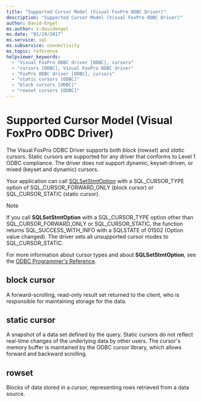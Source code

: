 ```yaml
---
title: "Supported Cursor Model (Visual FoxPro ODBC Driver)"
description: "Supported Cursor Model (Visual FoxPro ODBC Driver)"
author: David-Engel
ms.author: v-davidengel
ms.date: "01/19/2017"
ms.service: sql
ms.subservice: connectivity
ms.topic: reference
helpviewer_keywords:
  - "Visual FoxPro ODBC driver [ODBC], cursors"
  - "cursors [ODBC], Visual FoxPro ODBC driver"
  - "FoxPro ODBC driver [ODBC], cursors"
  - "static cursors [ODBC]"
  - "block cursors [ODBC]"
  - "rowset cursors [ODBC]"
---
```

# Supported Cursor Model (Visual FoxPro ODBC Driver)
The Visual FoxPro ODBC Driver supports both *block* (*rowset*) and *static* cursors. Static cursors are supported for any driver that conforms to Level 1 ODBC compliance. The driver does not support dynamic, keyset-driven, or mixed (keyset and dynamic) cursors.  
  
 Your application can call [SQLSetStmtOption](../../odbc/microsoft/sqlsetstmtoption-visual-foxpro-odbc-driver.md) with a SQL_CURSOR_TYPE option of SQL_CURSOR_FORWARD_ONLY (block cursor) or SQL_CURSOR_STATIC (static cursor).  
  
> [!NOTE]  
>  If you call **SQLSetStmtOption** with a SQL_CURSOR_TYPE option other than SQL_CURSOR_FORWARD_ONLY or SQL_CURSOR_STATIC, the function returns SQL_SUCCESS_WITH_INFO with a SQLSTATE of 01S02 (Option value changed). The driver sets all unsupported cursor modes to SQL_CURSOR_STATIC.  
  
 For more information about cursor types and about **SQLSetStmtOption**, see the [ODBC Programmer's Reference](../../odbc/reference/odbc-programmer-s-reference.md).  
  
## block cursor  
 A forward-scrolling, read-only result set returned to the client, who is responsible for maintaining storage for the data.  
  
## static cursor  
 A snapshot of a data set defined by the query. Static cursors do not reflect real-time changes of the underlying data by other users. The cursor's memory buffer is maintained by the ODBC cursor library, which allows forward and backward scrolling.  
  
## rowset  
 Blocks of data stored in a cursor, representing rows retrieved from a data source.
